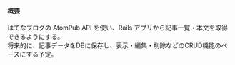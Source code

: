#### 概要

はてなブログの AtomPub API を使い、Rails アプリから記事一覧・本文を取得できるようにする。  
将来的に、記事データをDBに保存し、表示・編集・削除などのCRUD機能のベースにする予定。
